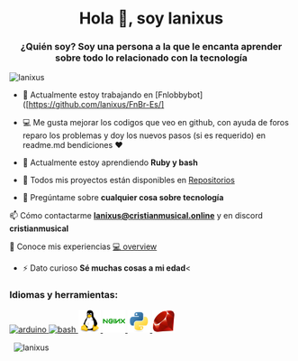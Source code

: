 <h1 align="center">Hola 👋, soy lanixus</h1>
<h3 align="center">¿Quién soy? Soy una persona a la que le encanta aprender sobre todo lo relacionado con la tecnología</h3>

<p align="left"> <img src="https://komarev.com/ghpvc/?username=lanixus&label=Visitas%20en%20este%20apartado&color=0e75b6&style=plastic" alt="lanixus" /> </p>

- 🔭 Actualmente estoy trabajando en [Fnlobbybot]([https://github.com/lanixus/FnBr-Es/]

- 💻 Me gusta mejorar los codigos que veo en github, con ayuda de foros reparo los problemas y doy los nuevos pasos (si es requerido) en readme.md bendiciones ❤️

- 🌱 Actualmente estoy aprendiendo **Ruby y bash**

- 👨 Todos mis proyectos están disponibles en [Repositorios](https://github.com/lanixus?tab=repositories)

- 💬 Pregúntame sobre **cualquier cosa sobre tecnología**

📫 Cómo contactarme **lanixus@cristianmusical.online** y en discord **cristianmusical**

📄 Conoce mis experiencias [💻 overview](https://github.com/lanixus?tab=overview&from=2024-06-01&to=2024-06-30)

- ⚡ Dato curioso **Sé muchas cosas a mi edad**<


</p>

<h3 align="left">Idiomas y herramientas:</h3>
<p align="left"> <a href="https://www.arduino.cc/" target="_blank" rel="noreferrer"> <img src="https://cdn.worldvectorlogo.com/logos/arduino-1.svg" alt="arduino" width="40" height="40"/> </a> <a href="https://www.gnu.org/software/bash/" target="_blank" rel="noreferrer"> <img src="https://www.vectorlogo.zone/logos/gnu_bash/gnu_bash-icon.svg" alt="bash" width="40" height="40"/> </a> <a href="https://www.linux.org/" target="_blank" rel="noreferrer"> <img src="https://raw.githubusercontent.com/devicons/devicon/master/icons/linux/linux-original.svg" alt="linux" width="40" height="40"/> </a> <a href="https://www.nginx.com" target="_blank" rel="noreferrer"> <img src="https://raw.githubusercontent.com/devicons/devicon/master/icons/nginx/nginx-original.svg" alt="nginx" width="40" height="40"/> </a> <a href="https://www.python.org" target="_blank" rel="noreferrer"> <img src="https://raw.githubusercontent.com/devicons/devicon/master/icons/python/python-original.svg" alt="python" width="40" height="40"/> </a> <a href="https://www.ruby-lang.org/en/" target="_blank" rel="noreferrer"> <img src="https://raw.githubusercontent.com/devicons/devicon/master/icons/ruby/ruby-original.svg" alt="ruby" width="40" height="40"/> </a> </p>

<p>&nbsp; <img align="center" src="https://github-readme-stats.vercel.app/api?username=lanixus&show_icons=true&theme=dark&bg_color=930606&locale=es" alt="lanixus" /></p>

